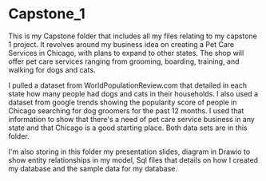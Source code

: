 # Capstone_1

This is my Capstone folder that includes all my files relating to my capstone 1 project. It revolves around my business idea on creating a Pet Care Services in Chicago, with plans to expand to other states. The shop will offer pet care services ranging from grooming, boarding, training, and walking for dogs and cats.

I pulled a dataset from WorldPopulationReview.com that detailed in each state how many people had dogs and cats in their households.
I also used a dataset from google trends showing the popularity score of people in Chicago searching for dog groomers for the past 12 months.
I used that information to show that there's a need of pet care service business in any state and that Chicago is a good starting place. Both data sets are in this folder.

I'm also storing in this folder my presentation slides, diagram in Drawio to show entity relationships in my model, Sql files that details on how I created my database and the sample data for my database.
